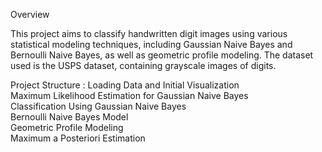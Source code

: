 Overview

This project aims to classify handwritten digit images using various statistical modeling techniques, including Gaussian Naive Bayes and Bernoulli Naive Bayes, as well as geometric profile modeling. The dataset used is the USPS dataset, containing grayscale images of digits.

Project Structure :
Loading Data and Initial Visualization  
Maximum Likelihood Estimation for Gaussian Naive Bayes  
Classification Using Gaussian Naive Bayes  
Bernoulli Naive Bayes Model  
Geometric Profile Modeling  
Maximum a Posteriori Estimation  
